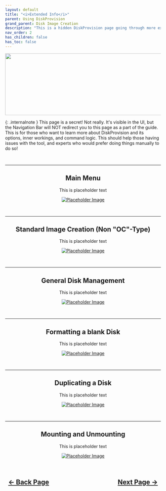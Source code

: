 ```yaml
---
layout: default
title: "<i>Extended Info</i>"
parent: Using DiskProvision
grand_parent: Disk Image Creation
description: "This is a hidden DiskProvision page going through more explaination of the inner workings and various options."
nav_order: 2
has_children: false
has_toc: false
---
```


<style>
  .navigation-container {
    display: flex;
    justify-content: space-between;
    align-items: center;
    width: 100%;
  }
  
  .nav-button {
    margin: 10px;
  }

</style>

<p align="center">
  <img width="650" height="200" src="../../../../assets/Headers/Header-DiskProvision.png">
</p>

{: .internalnote }
This page is a secret! Not really. It's visible in the UI, but the Navigation Bar will NOT redirect you to this page as a part of the guide. This is for those who want to learn more about DiskProvision and its options, inner workings, and command logic. This should help those having issues with the tool, and experts who would prefer doing things manually to do so!

<br>
<hr>
<h2 align="center">Main Menu</h2>

<p align="center">This is placeholder text</p>

<p align="center"><a href=""><img src="../../../assets/DiskProvision/" alt="Placeholder Image"></a></p>

<br>
<hr>

<h2 align="center">Standard Image Creation (Non "OC"-Type)</h2>

<p align="center">This is placeholder text</p>

<p align="center"><a href=""><img src="../../../assets/DiskProvision/" alt="Placeholder Image"></a></p>

<br>
<hr>

<h2 align="center">General Disk Management</h2>

<p align="center">This is placeholder text</p>

<p align="center"><a href=""><img src="../../../assets/DiskProvision/" alt="Placeholder Image"></a></p>

<br>
<hr>

<h2 align="center">Formatting a blank Disk</h2>

<p align="center">This is placeholder text</p>

<p align="center"><a href=""><img src="../../../assets/DiskProvision/" alt="Placeholder Image"></a></p>

<br>
<hr>

<h2 align="center">Duplicating a Disk</h2>

<p align="center">This is placeholder text</p>

<p align="center"><a href=""><img src="../../../assets/DiskProvision/" alt="Placeholder Image"></a></p>

<br>
<hr>

<h2 align="center">Mounting and Unmounting</h2>

<p align="center">This is placeholder text</p>

<p align="center"><a href=""><img src="../../../assets/DiskProvision/" alt="Placeholder Image"></a></p>

<h2 align="center">
  <br>
  <div class="navigation-container">
    <a class="nav-button" href="../index">&larr; Back Page</a>
    <a class="nav-button" href="../../../03-ImageContents/index">Next Page &rarr;</a>
  </div>
  <br>
</h2>
